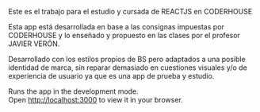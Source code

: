 Este es el trabajo para el estudio y cursada de REACTJS en CODERHOUSE

Esta app está desarrollada en base a las consignas impuestas por CODERHOUSE y lo enseñado y propuesto en las clases por el
profesor JAVIER VERÓN.

Desarrollado con los estilos propios de BS pero adaptados a una posible identidad de marca, sin reparar demasiado en cuestiones visuales y/o de experiencia de usuario ya que es una app de prueba y estudio.


Runs the app in the development mode.\
Open [http://localhost:3000](http://localhost:3000) to view it in your browser.

 